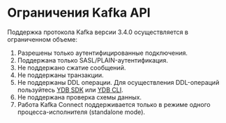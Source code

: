 # Ограничения Kafka API

Поддержка протокола Kafka версии 3.4.0 осуществляется в ограниченном объеме:

1. Разрешены только аутентифицированные подключения.
2. Поддержана только SASL/PLAIN-аутентификация.
3. Не поддержано сжатие сообщений.
4. Не поддержаны транзакции.
5. Не поддержаны DDL операции. Для осуществления DDL-операций пользуйтесь [YDB SDK](../ydb-sdk/index.md) или [YDB CLI](../ydb-cli/index.md).
6. Не поддержана проверка схемы данных.
7. Работа Kafka Connect поддерживается только в режиме одного процесса-исполнителя (standalone mode).
